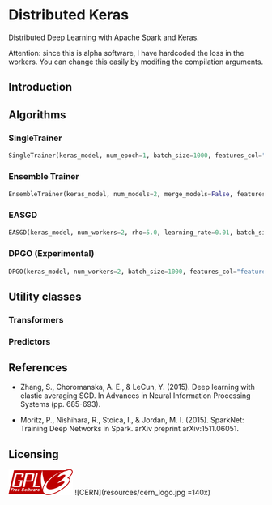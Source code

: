 # Distributed Keras

Distributed Deep Learning with Apache Spark and Keras.

Attention: since this is alpha software, I have hardcoded the loss in the workers. You can change this easily by modifing the compilation arguments.

## Introduction

## Algorithms

### SingleTrainer

```python
SingleTrainer(keras_model, num_epoch=1, batch_size=1000, features_col="features", label_col="label")
```

### Ensemble Trainer

```python
EnsembleTrainer(keras_model, num_models=2, merge_models=False, features_col="features", label_col="label")
```

### EASGD

```python
EASGD(keras_model, num_workers=2, rho=5.0, learning_rate=0.01, batch_size=1000, features_col="features", label_col="label")
```

### DPGO (Experimental)

```python
DPGO(keras_model, num_workers=2, batch_size=1000, features_col="features", label_col="label")
```

## Utility classes

### Transformers

### Predictors

## References

* Zhang, S., Choromanska, A. E., & LeCun, Y. (2015). Deep learning with elastic averaging SGD. In Advances in Neural Information Processing Systems (pp. 685-693).

* Moritz, P., Nishihara, R., Stoica, I., & Jordan, M. I. (2015). SparkNet: Training Deep Networks in Spark. arXiv preprint arXiv:1511.06051.

## Licensing

![GPLv3](resources/gpl_v3.png) ![CERN](resources/cern_logo.jpg =140x)
